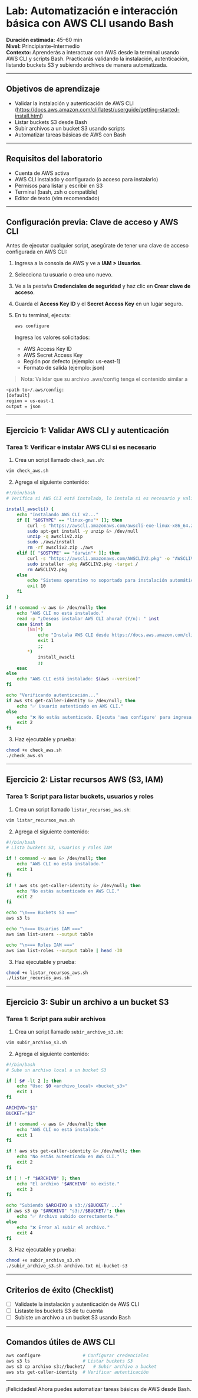 # Lab: Automatización e interacción básica con AWS CLI usando Bash

**Duración estimada:** 45–60 min  
**Nivel:** Principiante–Intermedio  
**Contexto:** Aprenderás a interactuar con AWS desde la terminal usando AWS CLI y scripts Bash. Practicarás validando la instalación, autenticación, listando buckets S3 y subiendo archivos de manera automatizada.

---

## Objetivos de aprendizaje

- Validar la instalación y autenticación de AWS CLI (https://docs.aws.amazon.com/cli/latest/userguide/getting-started-install.html)
- Listar buckets S3 desde Bash
- Subir archivos a un bucket S3 usando scripts
- Automatizar tareas básicas de AWS con Bash

---

## Requisitos del laboratorio

- Cuenta de AWS activa
- AWS CLI instalado y configurado (o acceso para instalarlo)
- Permisos para listar y escribir en S3
- Terminal (bash, zsh o compatible)
- Editor de texto (vim recomendado)

---

## Configuración previa: Clave de acceso y AWS CLI

Antes de ejecutar cualquier script, asegúrate de tener una clave de acceso configurada en AWS CLI:

1. Ingresa a la consola de AWS y ve a **IAM > Usuarios**.
2. Selecciona tu usuario o crea uno nuevo.
3. Ve a la pestaña **Credenciales de seguridad** y haz clic en **Crear clave de acceso**.
4. Guarda el **Access Key ID** y el **Secret Access Key** en un lugar seguro.
5. En tu terminal, ejecuta:

   ```bash
   aws configure
   ```

   Ingresa los valores solicitados:
   - AWS Access Key ID
   - AWS Secret Access Key
   - Región por defecto (ejemplo: us-east-1)
   - Formato de salida (ejemplo: json)
  
> Nota: Validar que su archivo .aws/config tenga el contenido similar a
```bash
<path to>/.aws/config:
[default]
region = us-east-1
output = json
```

---

## Ejercicio 1: Validar AWS CLI y autenticación

### Tarea 1: Verificar e instalar AWS CLI si es necesario

1. Crea un script llamado `check_aws.sh`:

```bash
vim check_aws.sh
```

2. Agrega el siguiente contenido:

```bash
#!/bin/bash
# Verifica si AWS CLI está instalado, lo instala si es necesario y valida autenticación

install_awscli() {
    echo "Instalando AWS CLI v2..."
    if [[ "$OSTYPE" == "linux-gnu"* ]]; then
        curl -s "https://awscli.amazonaws.com/awscli-exe-linux-x86_64.zip" -o "awscliv2.zip"
        sudo apt-get install -y unzip &> /dev/null
        unzip -q awscliv2.zip
        sudo ./aws/install
        rm -rf awscliv2.zip ./aws
    elif [[ "$OSTYPE" == "darwin"* ]]; then
        curl -s "https://awscli.amazonaws.com/AWSCLIV2.pkg" -o "AWSCLIV2.pkg"
        sudo installer -pkg AWSCLIV2.pkg -target /
        rm AWSCLIV2.pkg
    else
        echo "Sistema operativo no soportado para instalación automática. Instala AWS CLI manualmente."
        exit 10
    fi
}

if ! command -v aws &> /dev/null; then
    echo "AWS CLI no está instalado."
    read -p "¿Deseas instalar AWS CLI ahora? (Y/n): " inst
    case $inst in
        [Nn]*)
            echo "Instala AWS CLI desde https://docs.aws.amazon.com/cli/latest/userguide/getting-started-install.html"
            exit 1
            ;;
        *)
            install_awscli
            ;;
    esac
else
    echo "AWS CLI está instalado: $(aws --version)"
fi

echo "Verificando autenticación..."
if aws sts get-caller-identity &> /dev/null; then
    echo "✅ Usuario autenticado en AWS CLI."
else
    echo "❌ No estás autenticado. Ejecuta 'aws configure' para ingresar tus credenciales."
    exit 2
fi
```

3. Haz ejecutable y prueba:

```bash
chmod +x check_aws.sh
./check_aws.sh
```

---

## Ejercicio 2: Listar recursos AWS (S3, IAM)

### Tarea 1: Script para listar buckets, usuarios y roles

1. Crea un script llamado `listar_recursos_aws.sh`:

```bash
vim listar_recursos_aws.sh
```

2. Agrega el siguiente contenido:

```bash
#!/bin/bash
# Lista buckets S3, usuarios y roles IAM

if ! command -v aws &> /dev/null; then
    echo "AWS CLI no está instalado."
    exit 1
fi

if ! aws sts get-caller-identity &> /dev/null; then
    echo "No estás autenticado en AWS CLI."
    exit 2
fi

echo "\n=== Buckets S3 ==="
aws s3 ls

echo "\n=== Usuarios IAM ==="
aws iam list-users --output table

echo "\n=== Roles IAM ==="
aws iam list-roles --output table | head -30
```

3. Haz ejecutable y prueba:

```bash
chmod +x listar_recursos_aws.sh
./listar_recursos_aws.sh
```

---

## Ejercicio 3: Subir un archivo a un bucket S3

### Tarea 1: Script para subir archivos

1. Crea un script llamado `subir_archivo_s3.sh`:

```bash
vim subir_archivo_s3.sh
```

2. Agrega el siguiente contenido:

```bash
#!/bin/bash
# Sube un archivo local a un bucket S3

if [ $# -lt 2 ]; then
    echo "Uso: $0 <archivo_local> <bucket_s3>"
    exit 1
fi

ARCHIVO="$1"
BUCKET="$2"

if ! command -v aws &> /dev/null; then
    echo "AWS CLI no está instalado."
    exit 1
fi

if ! aws sts get-caller-identity &> /dev/null; then
    echo "No estás autenticado en AWS CLI."
    exit 2
fi

if [ ! -f "$ARCHIVO" ]; then
    echo "El archivo '$ARCHIVO' no existe."
    exit 3
fi

echo "Subiendo $ARCHIVO a s3://$BUCKET/ ..."
if aws s3 cp "$ARCHIVO" "s3://$BUCKET/"; then
    echo "✅ Archivo subido correctamente."
else
    echo "❌ Error al subir el archivo."
    exit 4
fi
```

3. Haz ejecutable y prueba:

```bash
chmod +x subir_archivo_s3.sh
./subir_archivo_s3.sh archivo.txt mi-bucket-s3
```

---

## Criterios de éxito (Checklist)

- [ ] Validaste la instalación y autenticación de AWS CLI
- [ ] Listaste los buckets S3 de tu cuenta
- [ ] Subiste un archivo a un bucket S3 usando Bash

---

## Comandos útiles de AWS CLI

```bash
aws configure                # Configurar credenciales
aws s3 ls                    # Listar buckets S3
aws s3 cp archivo s3://bucket/   # Subir archivo a bucket
aws sts get-caller-identity  # Verificar autenticación
```

---

¡Felicidades! Ahora puedes automatizar tareas básicas de AWS desde Bash.
